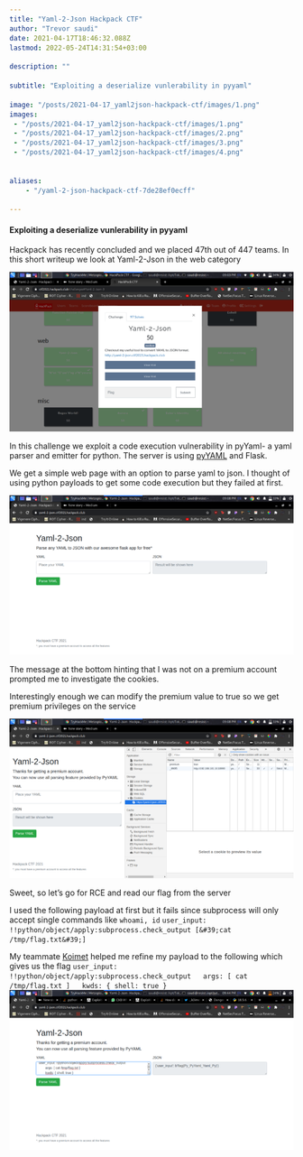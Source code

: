 ```yaml
---
title: "Yaml-2-Json Hackpack CTF"
author: "Trevor saudi"
date: 2021-04-17T18:46:32.088Z
lastmod: 2022-05-24T14:31:54+03:00

description: ""

subtitle: "Exploiting a deserialize vunlerability in pyyaml"

image: "/posts/2021-04-17_yaml2json-hackpack-ctf/images/1.png" 
images:
 - "/posts/2021-04-17_yaml2json-hackpack-ctf/images/1.png"
 - "/posts/2021-04-17_yaml2json-hackpack-ctf/images/2.png"
 - "/posts/2021-04-17_yaml2json-hackpack-ctf/images/3.png"
 - "/posts/2021-04-17_yaml2json-hackpack-ctf/images/4.png"


aliases:
    - "/yaml-2-json-hackpack-ctf-7de28ef0ecff"

---
```


#### Exploiting a deserialize vunlerability in pyyaml

Hackpack has recently concluded and we placed 47th out of 447 teams. In this short writeup we look at Yaml-2-Json in the web category

![image](/posts/2021-04-17_yaml2json-hackpack-ctf/images/1.png#layoutTextWidth)


In this challenge we exploit a code execution vulnerability in pyYaml- a yaml parser and emitter for python. The server is using [pyYAML](https://github.com/yaml/pyyaml/tree/5.3.1) and Flask.

We get a simple web page with an option to parse yaml to json. I thought of using python payloads to get some code execution but they failed at first.

![image](/posts/2021-04-17_yaml2json-hackpack-ctf/images/2.png#layoutTextWidth)


The message at the bottom hinting that I was not on a premium account prompted me to investigate the cookies.

Interestingly enough we can modify the premium value to true so we get premium privileges on the service

![image](/posts/2021-04-17_yaml2json-hackpack-ctf/images/3.png#layoutTextWidth)


Sweet, so let’s go for RCE and read our flag from the server

I used the following payload at first but it fails since subprocess will only accept single commands like `whoami, id`
`user_input: !!python/object/apply:subprocess.check_output [&#39;cat /tmp/flag.txt&#39;]`

My teammate [Koimet](https://twitter.com/k0imet_) helped me refine my payload to the following which gives us the flag
`user_input: !!python/object/apply:subprocess.check_output  
       args: [ cat /tmp/flag.txt ]  
       kwds: { shell: true }`
![image](/posts/2021-04-17_yaml2json-hackpack-ctf/images/4.png#layoutTextWidth)
